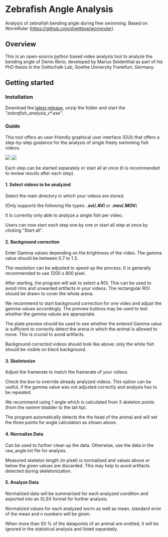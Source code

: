 # Zebrafish Angle Analysis
Analysis of zebrafish bending angle during free swimming. Based on WormRuler (https://github.com/dvettkoe/wormruler).
## Overview 
This is an open-source python based video analysis tool to analyze the bending angle of _Danio Rerio_, developed by Marius Seidenthal as part of his PhD thesis in the Gottschalk Lab, Goethe University Frankfurt, Germany.

## Getting started

### Installation

Download the [latest release](https://github.com/MariusSeidenthal/zebrafish_angle_analysis/releases/tag/v0.0.4), unzip the folder and start the _"zebrafish_analysis_v*.exe"_.

### Guide

This tool offers an user-friendly graphical user interface (GUI) that offers a step-by-step guidance for the analysis of single freely swimming fish videos.

![](https://i.imgur.com/c6gy8ov.png)
![](https://i.imgur.com/QzI89dQ.png)

Each step can be started separately or start all at once (it is recommended to review results after each step).

#### 1. Select videos to be analyzed
Select the main directory in which your videos are stored.

(Only supports the following file types: **.avi/.AVI** or **.mov/.MOV**)
   
It is currently only able to analyze a single fish per video.

Users can now start each step one by one or start all step at once by clicking "Start all".

#### 2. Background correction
Enter Gamma values depending on the brightness of the video. The gamma value should be between 0.7 to 1.3.

The resolution can be adjusted to speed up the process. It is generally recommended to use 1200 x 800 pixel.

After starting, the program will ask to select a ROI. This can be used to avoid rims and unwanted artifacts in your videos. The rectangular ROI should be drawn to cover the whole arena.

We recommend to start background correction for one video and adjust the gamma values accordingly. The preview buttons may be used to test whether the gamma values are appropriate.

The plate preview should be used to see whether the entered Gamma value is sufficient to correctly detect the arena in which the animal is allowed to move. This is crucial to avoid artifacts.

Background corrected videos should look like above: only the white fish should be visible on black background.

#### 3. Skeletonize
Adjust the framerate to match the framerate of your videos.

Check the box to override already analyzed videos. This option can be useful, if the gamma value was not adjusted correctly and analysis has to be repeated.

We recommend using 1 angle which is calculated from 3 skeleton points (from the swimm bladder to the tail tip). 

The program automatically detects the the head of the animal and will set the three points for angle calculation as shown above. 

#### 4. Normalize Data

Can be used to further clean up the data. Otherwise, use the data in the raw_angle.txt file for analysis.

Measured skeleton length (in pixel) is normalized and values above or below the given values are discarded. This may help to avoid artifacts detected during skeletonization.



#### 5. Analyze Data
Normalized data will be summarized for each analyzed condition and exported into an XLSX format for further analysis.

Normalized values for each analyzed worm as well as mean, standard error of the mean and n numbers will be given.

When more than 50 % of the datapoints of an animal are omitted, it will be ignored in the statistical analysis and listed separately.
